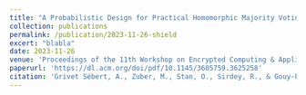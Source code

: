 ```yaml
---
title: "A Probabilistic Design for Practical Homomorphic Majority Voting with Intrinsic Differential Privacy"
collection: publications
permalink: /publication/2023-11-26-shield
excert: "blabla"
date: 2023-11-26
venue: 'Proceedings of the 11th Workshop on Encrypted Computing & Applied Homomorphic Cryptography'
paperurl: 'https://dl.acm.org/doi/pdf/10.1145/3605759.3625258'
citation: 'Grivet Sébert, A., Zuber, M., Stan, O., Sirdey, R., & Gouy-Pailler, C. (2023, November). A probabilistic design for practical homomorphic majority voting with intrinsic differential privacy. In Proceedings of the 11th Workshop on Encrypted Computing & Applied Homomorphic Cryptography (pp. 47-58).'
---
```


